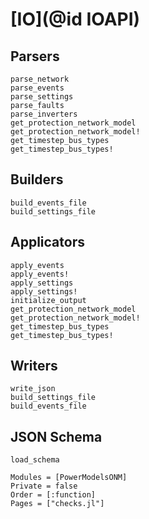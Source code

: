 # [IO](@id IOAPI)

## Parsers

```@docs
parse_network
parse_events
parse_settings
parse_faults
parse_inverters
get_protection_network_model
get_protection_network_model!
get_timestep_bus_types
get_timestep_bus_types!
```

## Builders

```@docs
build_events_file
build_settings_file
```

## Applicators

```@docs
apply_events
apply_events!
apply_settings
apply_settings!
initialize_output
get_protection_network_model
get_protection_network_model!
get_timestep_bus_types
get_timestep_bus_types!
```

## Writers

```@docs
write_json
build_settings_file
build_events_file
```

## JSON Schema

```@docs
load_schema
```

```@autodocs
Modules = [PowerModelsONM]
Private = false
Order = [:function]
Pages = ["checks.jl"]
```

